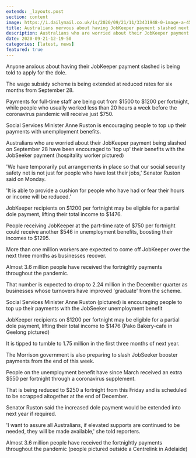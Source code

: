 ```yaml
---
extends: _layouts.post
section: content
image: https://i.dailymail.co.uk/1s/2020/09/21/11/33431948-0-image-a-45_1600683918015.jpg 
title: Australians nervous about having JobKeeper payment slashed next week are told to turn to JobSeeker 
description: Australians who are worried about their JobKeeper payment being slashed on September 28 have been encouraged to top up their benefits with the JobSeeker payment. 
date: 2020-09-21-12-19-50 
categories: [latest, news] 
featured: true 
--- 
```

Anyone anxious about having their JobKeeper payment slashed is being told to apply for the dole.

The wage subsidy scheme is being extended at reduced rates for six months from September 28.

Payments for full-time staff are being cut from $1500 to $1200 per fortnight, while people who usually worked less than 20 hours a week before the coronavirus pandemic will receive just $750.

Social Services Minister Anne Ruston is encouraging people to top up their payments with unemployment benefits.

Australians who are worried about their JobKeeper payment being slashed on September 28 have been encouraged to 'top up' their benefits with the JobSeeker payment (hospitality worker pictured)

'We have temporarily put arrangements in place so that our social security safety net is not just for people who have lost their jobs,' Senator Ruston said on Monday.

'It is able to provide a cushion for people who have had or fear their hours or income will be reduced.'

JobKeeper recipients on $1200 per fortnight may be eligible for a partial dole payment, lifting their total income to $1476.

People receiving JobKeeper at the part-time rate of $750 per fortnight could receive another $546 in unemployment benefits, boosting their incomes to $1295.

More than one million workers are expected to come off JobKeeper over the next three months as businesses recover.

Almost 3.6 million people have received the fortnightly payments throughout the pandemic.

That number is expected to drop to 2.24 million in the December quarter as businesses whose turnovers have improved 'graduate' from the scheme.

Social Services Minister Anne Ruston (pictured) is encouraging people to top up their payments with the JobSeeker unemployment benefit

JobKeeper recipients on $1200 per fortnight may be eligible for a partial dole payment, lifting their total income to $1476 (Pako Bakery-cafe in Geelong pictured)

It is tipped to tumble to 1.75 million in the first three months of next year.

The Morrison government is also preparing to slash JobSeeker booster payments from the end of this week.

People on the unemployment benefit have since March received an extra $550 per fortnight through a coronavirus supplement.

That is being reduced to $250 a fortnight from this Friday and is scheduled to be scrapped altogether at the end of December.

Senator Ruston said the increased dole payment would be extended into next year if required.

'I want to assure all Australians, if elevated supports are continued to be needed, they will be made available,' she told reporters.

Almost 3.6 million people have received the fortnightly payments throughout the pandemic (people pictured outside a Centrelink in Adelaide)

